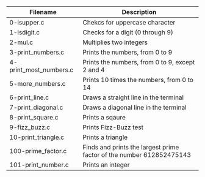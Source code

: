 | **Filename** | **Description** |
| ------------ | --------------- |
| 0-isupper.c | Chekcs for uppercase character |
| 1-isdigit.c |	Checks for a digit (0 through 9) |
| 2-mul.c | Multiplies two integers |
| 3-print_numbers.c |	Prints the numbers, from 0 to 9 |
| 4-print_most_numbers.c | Prints the numbers, from 0 to 9, except 2 and 4 |
| 5-more_numbers.c | Prints 10 times the numbers, from 0 to 14 |
| 6-print_line.c | Draws a straight line in the terminal |
| 7-print_diagonal.c | Draws a diagonal line in the terminal |
| 8-print_square.c | Prints a sqaure |
| 9-fizz_buzz.c | Prints Fizz-Buzz test |
| 10-print_triangle.c | Prints a triangle |
| 100-prime_factor.c | Finds and prints the largest prime factor of the number 612852475143 |
| 101-print_number.c | Prints an integer |
